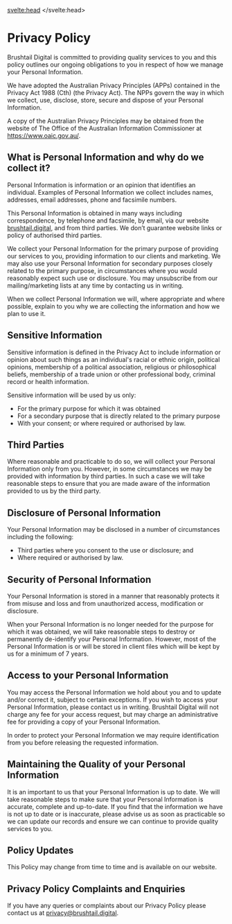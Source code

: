 <svelte:head>
	<title>Privacy Policy | Brushtail Digital</title>
</svelte:head>

# Privacy Policy

Brushtail Digital is committed to providing quality services to you and this policy outlines our ongoing obligations to you in respect of how we manage your Personal Information.

We have adopted the Australian Privacy Principles (APPs) contained in the Privacy Act 1988 (Cth) (the Privacy Act). The NPPs govern the way in which we collect, use, disclose, store, secure and dispose of your Personal Information.

A copy of the Australian Privacy Principles may be obtained from the website of The Office of the Australian Information Commissioner at https://www.oaic.gov.au/.

## What is Personal Information and why do we collect it?

Personal Information is information or an opinion that identifies an individual. Examples of Personal Information we collect includes names, addresses, email addresses, phone and facsimile numbers.

This Personal Information is obtained in many ways including correspondence, by telephone and facsimile, by email, via our website [brushtail.digital](/), and from third parties. We don’t guarantee website links or policy of authorised third parties.

We collect your Personal Information for the primary purpose of providing our services to you, providing information to our clients and marketing. We may also use your Personal Information for secondary purposes closely related to the primary purpose, in circumstances where you would reasonably expect such use or disclosure. You may unsubscribe from our mailing/marketing lists at any time by contacting us in writing.

When we collect Personal Information we will, where appropriate and where possible, explain to you why we are collecting the information and how we plan to use it.

## Sensitive Information

Sensitive information is defined in the Privacy Act to include information or opinion about such things as an individual's racial or ethnic origin, political opinions, membership of a political association, religious or philosophical beliefs, membership of a trade union or other professional body, criminal record or health information.

Sensitive information will be used by us only:
- For the primary purpose for which it was obtained
- For a secondary purpose that is directly related to the primary purpose
- With your consent; or where required or authorised by law.

## Third Parties

Where reasonable and practicable to do so, we will collect your Personal Information only from you. However, in some circumstances we may be provided with information by third parties. In such a case we will take reasonable steps to ensure that you are made aware of the information provided to us by the third party.

## Disclosure of Personal Information

Your Personal Information may be disclosed in a number of circumstances including the following:
- Third parties where you consent to the use or disclosure; and
- Where required or authorised by law.

## Security of Personal Information

Your Personal Information is stored in a manner that reasonably protects it from misuse and loss and from unauthorized access, modification or disclosure.

When your Personal Information is no longer needed for the purpose for which it was obtained, we will take reasonable steps to destroy or permanently de-identify your Personal Information. However, most of the Personal Information is or will be stored in client files which will be kept by us for a minimum of 7 years.

## Access to your Personal Information

You may access the Personal Information we hold about you and to update and/or correct it, subject to certain exceptions. If you wish to access your Personal Information, please contact us in writing.
Brushtail Digital will not charge any fee for your access request, but may charge an administrative fee for providing a copy of your Personal Information.

In order to protect your Personal Information we may require identification from you before releasing the requested information.

## Maintaining the Quality of your Personal Information

It is an important to us that your Personal Information is up to date. We  will  take reasonable steps to make sure that your Personal Information is accurate, complete and up-to-date. If you find that the information we have is not up to date or is inaccurate, please advise us as soon as practicable so we can update our records and ensure we can continue to provide quality services to you.

## Policy Updates

This Policy may change from time to time and is available on our website.

## Privacy Policy Complaints and Enquiries

If you have any queries or complaints about our Privacy Policy please contact us at privacy@brushtail.digital.